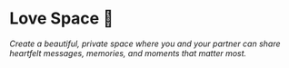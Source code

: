 # Love Space 💖

 *Create a beautiful, private space where you and your partner can share heartfelt messages, memories, and moments that matter most.*
